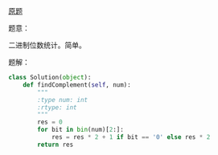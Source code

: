[原题](https://leetcode.com/problems/number-complement/)

题意：

二进制位数统计。简单。

题解：

```Python
class Solution(object):
    def findComplement(self, num):
        """
        :type num: int
        :rtype: int
        """
        res = 0
        for bit in bin(num)[2:]:
            res = res * 2 + 1 if bit == '0' else res * 2
        return res
```

